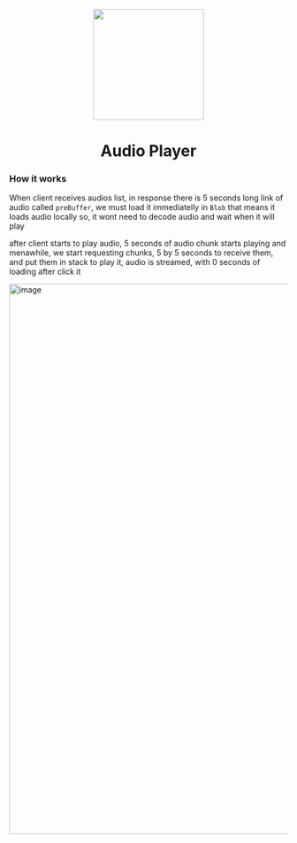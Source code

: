 <div align="center">
  <img src="https://i.ibb.co/K6HtyCB/kkkaudiostream.png" width="200">

  # Audio Player
</div>

### How it works

When client receives audios list, in response there is 5 seconds long link of audio called `preBuffer`, we must load it immediatelly in `Blob` that means it loads audio locally so, it wont need to decode audio and wait when it will play

after client starts to play audio, 5 seconds of audio chunk starts playing and menawhile, we start requesting chunks, 5 by 5 seconds to receive them, and put them in stack to play it, audio is streamed, with 0 seconds of loading after click it

<img width="993" alt="image" src="https://github.com/audiostreamhq/player/assets/65135792/038b3d86-6d2e-415b-890d-3c85c1f770ca">

